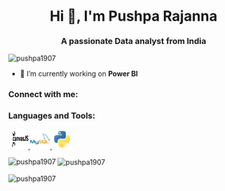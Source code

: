 <h1 align="center">Hi 👋, I'm Pushpa Rajanna</h1>
<h3 align="center">A passionate Data analyst from India</h3>

<p align="left"> <img src="https://komarev.com/ghpvc/?username=pushpa1907&label=Profile%20views&color=0e75b6&style=flat" alt="pushpa1907" /> </p>

- 🔭 I’m currently working on **Power BI**

<h3 align="left">Connect with me:</h3>
<p align="left">
</p>

<h3 align="left">Languages and Tools:</h3>
<p align="left"> <a href="https://canvasjs.com" target="_blank" rel="noreferrer"> <img src="https://raw.githubusercontent.com/Hardik0307/Hardik0307/master/assets/canvasjs-charts.svg" alt="canvasjs" width="40" height="40"/> </a> <a href="https://www.mysql.com/" target="_blank" rel="noreferrer"> <img src="https://raw.githubusercontent.com/devicons/devicon/master/icons/mysql/mysql-original-wordmark.svg" alt="mysql" width="40" height="40"/> </a> <a href="https://www.python.org" target="_blank" rel="noreferrer"> <img src="https://raw.githubusercontent.com/devicons/devicon/master/icons/python/python-original.svg" alt="python" width="40" height="40"/> </a> </p>

<p><img align="left" src="https://github-readme-stats.vercel.app/api/top-langs?username=pushpa1907&show_icons=true&locale=en&layout=compact" alt="pushpa1907" /></p>

<p>&nbsp;<img align="center" src="https://github-readme-stats.vercel.app/api?username=pushpa1907&show_icons=true&locale=en" alt="pushpa1907" /></p>

<p><img align="center" src="https://github-readme-streak-stats.herokuapp.com/?user=pushpa1907&" alt="pushpa1907" /></p>
